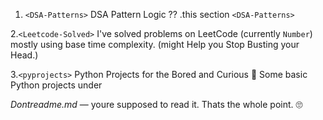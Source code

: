 1. `<DSA-Patterns>` 
DSA Pattern Logic ?? .this section `<DSA-Patterns>`

2.`<Leetcode-Solved>`
I've solved problems on LeetCode (currently `Number`) mostly using base time complexity. (might Help you Stop Busting your Head.)

3.`<pyprojects>` 
Python Projects for the Bored and Curious 🐍
Some basic Python projects under <PyProjects>

*Dontreadme.md* — youre supposed to read it. Thats the whole point. 🙄
